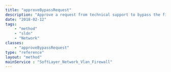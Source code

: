 ```yaml
---
title: "approveBypassRequest"
description: "Approve a request from technical support to bypass the firewall. Once approved, support will be able to route and unroute the VLAN on the firewall. "
date: "2018-02-12"
tags:
    - "method"
    - "sldn"
    - "Network"
classes:
    - "approveBypassRequest"
type: "reference"
layout: "method"
mainService : "SoftLayer_Network_Vlan_Firewall"
---
```

